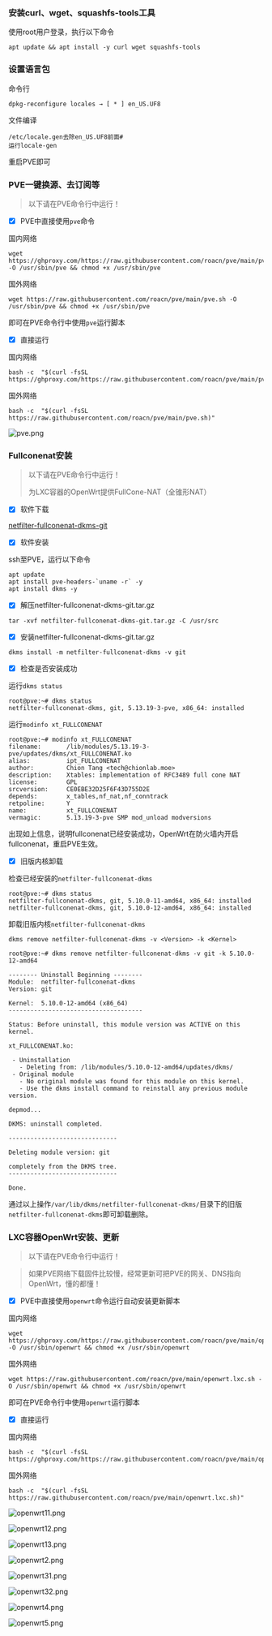 

### 安装curl、wget、squashfs-tools工具

使用root用户登录，执行以下命令

```shell
apt update && apt install -y curl wget squashfs-tools
```



### 设置语言包

命令行

```shell
dpkg-reconfigure locales → [ * ] en_US.UF8
```

文件编译

```shell
/etc/locale.gen去除en_US.UF8前面#
运行locale-gen
```

重启PVE即可



### PVE一键换源、去订阅等

> 以下请在PVE命令行中运行！




- [x] PVE中直接使用`pve`命令

国内网络

```shell
wget https://ghproxy.com/https://raw.githubusercontent.com/roacn/pve/main/pve.sh -O /usr/sbin/pve && chmod +x /usr/sbin/pve
```

国外网络

```shell
wget https://raw.githubusercontent.com/roacn/pve/main/pve.sh -O /usr/sbin/pve && chmod +x /usr/sbin/pve
```

即可在PVE命令行中使用`pve`运行脚本



- [x] 直接运行

国内网络

```shell
bash -c  "$(curl -fsSL https://ghproxy.com/https://raw.githubusercontent.com/roacn/pve/main/pve.sh)"
```

国外网络

```shell
bash -c  "$(curl -fsSL https://raw.githubusercontent.com/roacn/pve/main/pve.sh)"
```

![pve.png](https://raw.githubusercontent.com/roacn/pve/main/img/pve.png)



### Fullconenat安装

> 以下请在PVE命令行中运行！
>
> 为LXC容器的OpenWrt提供FullCone-NAT（全锥形NAT）



- [x] 软件下载

[netfilter-fullconenat-dkms-git](https://github.com/roacn/pve/blob/main/lxc/netfilter-fullconenat-dkms-git.tar.gz)



- [x] 软件安装

ssh至PVE，运行以下命令

```shell
apt update
apt install pve-headers-`uname -r` -y
apt install dkms -y
```



- [x] 解压netfilter-fullconenat-dkms-git.tar.gz

```shell
tar -xvf netfilter-fullconenat-dkms-git.tar.gz -C /usr/src
```



- [x] 安装netfilter-fullconenat-dkms-git.tar.gz

```shell
dkms install -m netfilter-fullconenat-dkms -v git
```



- [x] 检查是否安装成功

运行`dkms status`

```shell
root@pve:~# dkms status
netfilter-fullconenat-dkms, git, 5.13.19-3-pve, x86_64: installed
```

运行`modinfo xt_FULLCONENAT`

```shell
root@pve:~# modinfo xt_FULLCONENAT
filename:       /lib/modules/5.13.19-3-pve/updates/dkms/xt_FULLCONENAT.ko
alias:          ipt_FULLCONENAT
author:         Chion Tang <tech@chionlab.moe>
description:    Xtables: implementation of RFC3489 full cone NAT
license:        GPL
srcversion:     CE0EBE32D25F6F43D755D2E
depends:        x_tables,nf_nat,nf_conntrack
retpoline:      Y
name:           xt_FULLCONENAT
vermagic:       5.13.19-3-pve SMP mod_unload modversions 
```

出现如上信息，说明fullconenat已经安装成功，OpenWrt在防火墙内开启fullconenat，重启PVE生效。



- [x] 旧版内核卸载

检查已经安装的`netfilter-fullconenat-dkms`

```shell
root@pve:~# dkms status
netfilter-fullconenat-dkms, git, 5.10.0-11-amd64, x86_64: installed
netfilter-fullconenat-dkms, git, 5.10.0-12-amd64, x86_64: installed
```



卸载旧版内核`netfilter-fullconenat-dkms`

```shell
dkms remove netfilter-fullconenat-dkms -v <Version> -k <Kernel>
```



```
root@pve:~# dkms remove netfilter-fullconenat-dkms -v git -k 5.10.0-12-amd64

-------- Uninstall Beginning --------
Module:  netfilter-fullconenat-dkms
Version: git

Kernel:  5.10.0-12-amd64 (x86_64)
-------------------------------------

Status: Before uninstall, this module version was ACTIVE on this kernel.

xt_FULLCONENAT.ko:

 - Uninstallation
   - Deleting from: /lib/modules/5.10.0-12-amd64/updates/dkms/
 - Original module
   - No original module was found for this module on this kernel.
   - Use the dkms install command to reinstall any previous module version.

depmod...

DKMS: uninstall completed.

------------------------------

Deleting module version: git

completely from the DKMS tree.
------------------------------

Done.
```

通过以上操作`/var/lib/dkms/netfilter-fullconenat-dkms/`目录下的旧版`netfilter-fullconenat-dkms`即可卸载删除。



### LXC容器OpenWrt安装、更新

> 以下请在PVE命令行中运行！

> 如果PVE网络下载固件比较慢，经常更新可把PVE的网关、DNS指向OpenWrt，懂的都懂！


- [x] PVE中直接使用`openwrt`命令运行自动安装更新脚本

国内网络

```shell
wget https://ghproxy.com/https://raw.githubusercontent.com/roacn/pve/main/openwrt.lxc.sh -O /usr/sbin/openwrt && chmod +x /usr/sbin/openwrt
```

国外网络

```shell
wget https://raw.githubusercontent.com/roacn/pve/main/openwrt.lxc.sh -O /usr/sbin/openwrt && chmod +x /usr/sbin/openwrt
```

即可在PVE命令行中使用`openwrt`运行脚本




- [x] 直接运行

国内网络

```shell
bash -c  "$(curl -fsSL https://ghproxy.com/https://raw.githubusercontent.com/roacn/pve/main/openwrt.lxc.sh)"
```

国外网络

```shell
bash -c  "$(curl -fsSL https://raw.githubusercontent.com/roacn/pve/main/openwrt.lxc.sh)"
```

![openwrt11.png](https://raw.githubusercontent.com/roacn/pve/main/img/openwrt11.png)

![openwrt12.png](https://raw.githubusercontent.com/roacn/pve/main/img/openwrt12.png)

![openwrt13.png](https://raw.githubusercontent.com/roacn/pve/main/img/openwrt13.png)

![openwrt2.png](https://raw.githubusercontent.com/roacn/pve/main/img/openwrt2.png)

![openwrt31.png](https://raw.githubusercontent.com/roacn/pve/main/img/openwrt31.png)

![openwrt32.png](https://raw.githubusercontent.com/roacn/pve/main/img/openwrt32.png)

![openwrt4.png](https://raw.githubusercontent.com/roacn/pve/main/img/openwrt4.png)

![openwrt5.png](https://raw.githubusercontent.com/roacn/pve/main/img/openwrt5.png)
